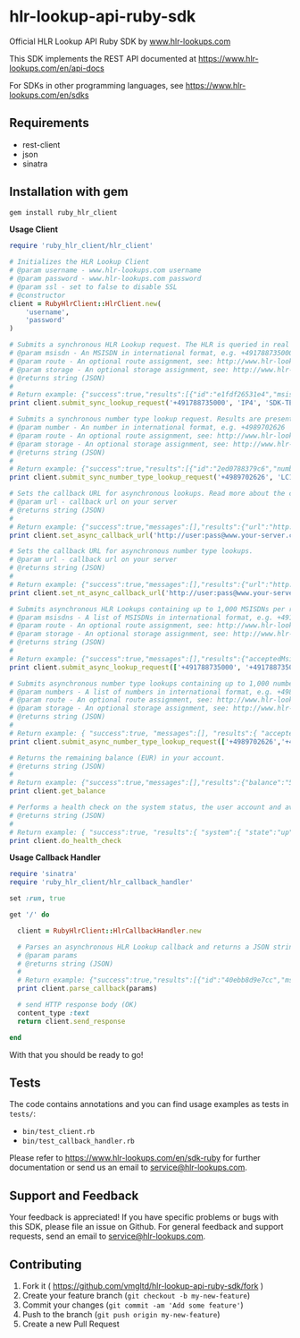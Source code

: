 hlr-lookup-api-ruby-sdk
=======================

Official HLR Lookup API Ruby SDK by www.hlr-lookups.com

This SDK implements the REST API documented at https://www.hlr-lookups.com/en/api-docs

For SDKs in other programming languages, see https://www.hlr-lookups.com/en/sdks

Requirements
------------
* rest-client
* json
* sinatra

Installation with gem
---------------------
```bash
gem install ruby_hlr_client
```

**Usage Client**
```ruby
require 'ruby_hlr_client/hlr_client'

# Initializes the HLR Lookup Client
# @param username - www.hlr-lookups.com username
# @param password - www.hlr-lookups.com password
# @param ssl - set to false to disable SSL
# @constructor
client = RubyHlrClient::HlrClient.new(
    'username',
    'password'
)

# Submits a synchronous HLR Lookup request. The HLR is queried in real time and results presented in the response body.
# @param msisdn - An MSISDN in international format, e.g. +491788735000
# @param route - An optional route assignment, see: http://www.hlr-lookups.com/en/routing-options
# @param storage - An optional storage assignment, see: http://www.hlr-lookups.com/en/storages
# @returns string (JSON)
#
# Return example: {"success":true,"results":[{"id":"e1fdf26531e4","msisdncountrycode":"DE","msisdn":"+491788735000","statuscode":"HLRSTATUS_DELIVERED","hlrerrorcodeid":null,"subscriberstatus":"SUBSCRIBERSTATUS_CONNECTED","imsi":"262031300000000","mccmnc":"26203","mcc":"262","mnc":"03","msin":"1300000000","servingmsc":"140445","servinghlr":null,"originalnetworkname":"E-Plus","originalcountryname":"Germany","originalcountrycode":"DE","originalcountryprefix":"+49","originalnetworkprefix":"178","roamingnetworkname":"Fixed Line Operators and Other Networks","roamingcountryname":"United States","roamingcountrycode":"US","roamingcountryprefix":"+1","roamingnetworkprefix":"404455","portednetworkname":null,"portedcountryname":null,"portedcountrycode":null,"portedcountryprefix":null,"portednetworkprefix":null,"isvalid":"Yes","isroaming":"Yes","isported":"No","usercharge":"0.0100","inserttime":"2014-12-28 06:22:00.328844+08","storage":"SDK-TEST-SYNC-API","route":"IP1","interface":"Sync API"}]}
print client.submit_sync_lookup_request('+491788735000', 'IP4', 'SDK-TEST')

# Submits a synchronous number type lookup request. Results are presented in the response body.
# @param number - An number in international format, e.g. +4989702626
# @param route - An optional route assignment, see: http://www.hlr-lookups.com/en/routing-options
# @param storage - An optional storage assignment, see: http://www.hlr-lookups.com/en/storages
# @returns string (JSON)
#
# Return example: {"success":true,"results":[{"id":"2ed0788379c6","number":"+4989702626","numbertype":"LANDLINE","state":"COMPLETED","isvalid":"Yes","invalidreason":null,"ispossiblyported":"No","isvanitynumber":"No","qualifiesforhlrlookup":"No","originalcarrier":null,"mccmnc":null,"mcc":null,"mnc":null,"countrycode":"DE","regions":["Munich"],"timezones":["Europe\/Berlin"],"infotext":"This is a landline number.","usercharge":"0.0050","inserttime":"2015-12-04 10:36:41.866283+00","storage":"SYNC-API-NT-2015-12","route":"LC1","interface":"Sync API"}]}
print client.submit_sync_number_type_lookup_request('+4989702626', 'LC1', 'SDK-TEST')

# Sets the callback URL for asynchronous lookups. Read more about the concept of asynchronous HLR lookups @ http://www.hlr-lookups.com/en/asynchronous-hlr-lookup-api
# @param url - callback url on your server
# @returns string (JSON)
#
# Return example: {"success":true,"messages":[],"results":{"url":"http:\/\/user:pass@www.your-server.com\/path\/file"}}
print client.set_async_callback_url('http://user:pass@www.your-server.com/path/file')

# Sets the callback URL for asynchronous number type lookups.
# @param url - callback url on your server
# @returns string (JSON)
#
# Return example: {"success":true,"messages":[],"results":{"url":"http:\/\/user:pass@www.your-server.com\/path\/file"}}
print client.set_nt_async_callback_url('http://user:pass@www.your-server.com/path/file')

# Submits asynchronous HLR Lookups containing up to 1,000 MSISDNs per request. Results are sent back asynchronously to a callback URL on your server.
# @param msisdns - A list of MSISDNs in international format, e.g. +491788735000
# @param route - An optional route assignment, see: http://www.hlr-lookups.com/en/routing-options
# @param storage - An optional storage assignment, see: http://www.hlr-lookups.com/en/storages
# @returns string (JSON)
#
# Return example: {"success":true,"messages":[],"results":{"acceptedMsisdns":[{"id":"e489a092eba7","msisdn":"+491788735000"},{"id":"23ad48bf0c26","msisdn":"+491788735001"}],"rejectedMsisdns":[],"acceptedMsisdnCount":2,"rejectedMsisdnCount":0,"totalCount":2,"charge":0.02,"storage":"SDK-TEST-ASYNC-API","route":"IP4"}}
print client.submit_async_lookup_request(['+491788735000', '+491788735001'])

# Submits asynchronous number type lookups containing up to 1,000 numbers per request. Results are sent back asynchronously to a callback URL on your server.
# @param numbers - A list of numbers in international format, e.g. +4989702626,+491788735000
# @param route - An optional route assignment, see: http://www.hlr-lookups.com/en/routing-options
# @param storage - An optional storage assignment, see: http://www.hlr-lookups.com/en/storages
# @returns string (JSON)
#
# Return example: { "success":true, "messages":[], "results":{ "acceptedNumbers":[ { "id":"f09b30014d5e", "number":"+4989702626" }, { "id":"364c0ad33c02", "number":"+491788735000" } ], "rejectedNumbers":[ { "id":null, "number":"asdf" } ], "acceptedNumberCount":2, "rejectedNumberCount":1, "totalCount":3, "charge":0.01, "storage":"ASYNC-API-NT-2015-12", "route":"LC1" } }
print client.submit_async_number_type_lookup_request(['+4989702626','+491788735000'])

# Returns the remaining balance (EUR) in your account.
# @returns string (JSON)
#
# Return example: {"success":true,"messages":[],"results":{"balance":"5878.24600"}}
print client.get_balance

# Performs a health check on the system status, the user account and availability of each route.
# @returns string (JSON)
#
# Return example: { "success":true, "results":{ "system":{ "state":"up" }, "routes":{ "states":{ "IP1":"up", "ST2":"up", "SV3":"up", "IP4":"up", "XT5":"up", "XT6":"up", "NT7":"up", "LC1":"up" } }, "account":{ "lookupsPermitted":true, "balance":"295.23000" } } }
print client.do_health_check    
```

**Usage Callback Handler**
```ruby
require 'sinatra'
require 'ruby_hlr_client/hlr_callback_handler'

set :run, true

get '/' do

  client = RubyHlrClient::HlrCallbackHandler.new

  # Parses an asynchronous HLR Lookup callback and returns a JSON string with the results.
  # @param params
  # @returns string (JSON)
  #
  # Return example: {"success":true,"results":[{"id":"40ebb8d9e7cc","msisdncountrycode":"DE","msisdn":"+491788735001","statuscode":"HLRSTATUS_DELIVERED","hlrerrorcodeid":null,"subscriberstatus":"SUBSCRIBERSTATUS_CONNECTED","imsi":"262032000000000","mccmnc":"26203","mcc":"262","mnc":"03","msin":"2000000000","servingmsc":"491770","servinghlr":null,"originalnetworkname":"178","originalcountryname":"Germany","originalcountrycode":"DE","originalcountryprefix":"+49","originalnetworkprefix":"178","roamingnetworkname":null,"roamingcountryname":null,"roamingcountrycode":null,"roamingcountryprefix":null,"roamingnetworkprefix":null,"portednetworkname":null,"portedcountryname":null,"portedcountrycode":null,"portedcountryprefix":null,"portednetworkprefix":null,"isvalid":"Yes","isroaming":"No","isported":"No","usercharge":"0.0100","inserttime":"2014-12-28 05:53:03.765798+08","storage":"ASYNC-API","route":"IP4"}]}
  print client.parse_callback(params)

  # send HTTP response body (OK)
  content_type :text
  return client.send_response

end
```

With that you should be ready to go!

Tests
-----

The code contains annotations and you can find usage examples as tests in `tests/`:
* `bin/test_client.rb`
* `bin/test_callback_handler.rb`

Please refer to https://www.hlr-lookups.com/en/sdk-ruby for further documentation or send us an email to service@hlr-lookups.com.

Support and Feedback
--------------------
Your feedback is appreciated! If you have specific problems or bugs with this SDK, please file an issue on Github. For general feedback and support requests, send an email to service@hlr-lookups.com.

Contributing
------------

1. Fork it ( https://github.com/vmgltd/hlr-lookup-api-ruby-sdk/fork )
2. Create your feature branch (`git checkout -b my-new-feature`)
3. Commit your changes (`git commit -am 'Add some feature'`)
4. Push to the branch (`git push origin my-new-feature`)
5. Create a new Pull Request

